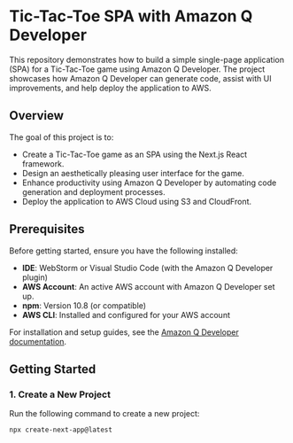 # Tic-Tac-Toe SPA with Amazon Q Developer

This repository demonstrates how to build a simple single-page application (SPA) for a Tic-Tac-Toe game using Amazon Q Developer. The project showcases how Amazon Q Developer can generate code, assist with UI improvements, and help deploy the application to AWS.

## Overview

The goal of this project is to:

- Create a Tic-Tac-Toe game as an SPA using the Next.js React framework.
- Design an aesthetically pleasing user interface for the game.
- Enhance productivity using Amazon Q Developer by automating code generation and deployment processes.
- Deploy the application to AWS Cloud using S3 and CloudFront.

## Prerequisites

Before getting started, ensure you have the following installed:

- **IDE**: WebStorm or Visual Studio Code (with the Amazon Q Developer plugin)
- **AWS Account**: An active AWS account with Amazon Q Developer set up.
- **npm**: Version 10.8 (or compatible)
- **AWS CLI**: Installed and configured for your AWS account

For installation and setup guides, see the [Amazon Q Developer documentation](https://aws.amazon.com/documentation/).

## Getting Started

### 1. Create a New Project

Run the following command to create a new project:

```bash
npx create-next-app@latest
